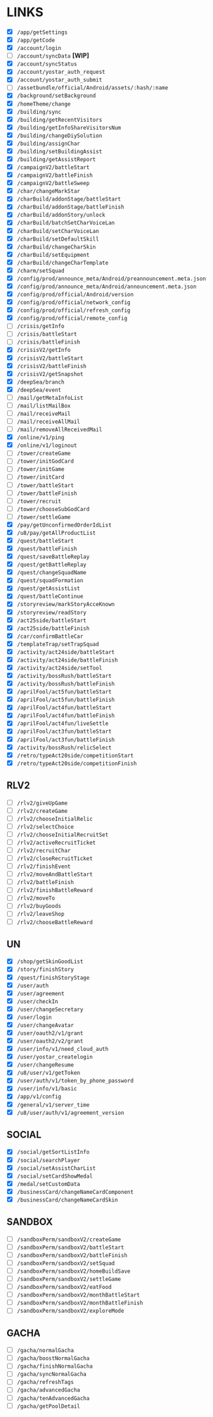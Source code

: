 # LINKS

- [x] `/app/getSettings`
- [x] `/app/getCode`
- [x] `/account/login`
- [ ] `/account/syncData` **[WIP]**
- [x] `/account/syncStatus`
- [x] `/account/yostar_auth_request`
- [x] `/account/yostar_auth_submit`
- [ ] `/assetbundle/official/Android/assets/:hash/:name`
- [x] `/background/setBackground`
- [x] `/homeTheme/change`
- [x] `/building/sync`
- [x] `/building/getRecentVisitors`
- [x] `/building/getInfoShareVisitorsNum`
- [x] `/building/changeDiySolution`
- [x] `/building/assignChar`
- [x] `/building/setBuildingAssist`
- [x] `/building/getAssistReport`
- [x] `/campaignV2/battleStart`
- [x] `/campaignV2/battleFinish`
- [x] `/campaignV2/battleSweep`
- [x] `/char/changeMarkStar`
- [x] `/charBuild/addonStage/battleStart`
- [x] `/charBuild/addonStage/battleFinish`
- [x] `/charBuild/addonStory/unlock`
- [x] `/charBuild/batchSetCharVoiceLan`
- [x] `/charBuild/setCharVoiceLan`
- [x] `/charBuild/setDefaultSkill`
- [x] `/charBuild/changeCharSkin`
- [x] `/charBuild/setEquipment`
- [x] `/charBuild/changeCharTemplate`
- [x] `/charm/setSquad`
- [x] `/config/prod/announce_meta/Android/preannouncement.meta.json`
- [x] `/config/prod/announce_meta/Android/announcement.meta.json`
- [x] `/config/prod/official/Android/version`
- [x] `/config/prod/official/network_config`
- [x] `/config/prod/official/refresh_config`
- [x] `/config/prod/official/remote_config`
- [ ] `/crisis/getInfo`
- [ ] `/crisis/battleStart`
- [ ] `/crisis/battleFinish`
- [x] `/crisisV2/getInfo`
- [x] `/crisisV2/battleStart`
- [x] `/crisisV2/battleFinish`
- [x] `/crisisV2/getSnapshot`
- [x] `/deepSea/branch`
- [x] `/deepSea/event`
- [ ] `/mail/getMetaInfoList`
- [ ] `/mail/listMailBox`
- [ ] `/mail/receiveMail`
- [ ] `/mail/receiveAllMail`
- [ ] `/mail/removeAllReceivedMail`
- [x] `/online/v1/ping`
- [x] `/online/v1/loginout`
- [ ] `/tower/createGame`
- [ ] `/tower/initGodCard`
- [ ] `/tower/initGame`
- [ ] `/tower/initCard`
- [ ] `/tower/battleStart`
- [ ] `/tower/battleFinish`
- [ ] `/tower/recruit`
- [ ] `/tower/chooseSubGodCard`
- [ ] `/tower/settleGame`
- [x] `/pay/getUnconfirmedOrderIdList`
- [x] `/u8/pay/getAllProductList`
- [x] `/quest/battleStart`
- [x] `/quest/battleFinish`
- [x] `/quest/saveBattleReplay`
- [x] `/quest/getBattleReplay`
- [x] `/quest/changeSquadName`
- [x] `/quest/squadFormation`
- [x] `/quest/getAssistList`
- [x] `/quest/battleContinue`
- [x] `/storyreview/markStoryAcceKnown`
- [x] `/storyreview/readStory`
- [x] `/act25side/battleStart`
- [x] `/act25side/battleFinish`
- [x] `/car/confirmBattleCar`
- [x] `/templateTrap/setTrapSquad`
- [x] `/activity/act24side/battleStart`
- [x] `/activity/act24side/battleFinish`
- [x] `/activity/act24side/setTool`
- [x] `/activity/bossRush/battleStart`
- [x] `/activity/bossRush/battleFinish`
- [x] `/aprilFool/act5fun/battleStart`
- [x] `/aprilFool/act5fun/battleFinish`
- [x] `/aprilFool/act4fun/battleStart`
- [x] `/aprilFool/act4fun/battleFinish`
- [x] `/aprilFool/act4fun/liveSettle`
- [x] `/aprilFool/act3fun/battleStart`
- [x] `/aprilFool/act3fun/battleFinish`
- [x] `/activity/bossRush/relicSelect`
- [x] `/retro/typeAct20side/competitionStart`
- [x] `/retro/typeAct20side/competitionFinish`

## RLV2

- [ ] `/rlv2/giveUpGame`
- [ ] `/rlv2/createGame`
- [ ] `/rlv2/chooseInitialRelic`
- [ ] `/rlv2/selectChoice`
- [ ] `/rlv2/chooseInitialRecruitSet`
- [ ] `/rlv2/activeRecruitTicket`
- [ ] `/rlv2/recruitChar`
- [ ] `/rlv2/closeRecruitTicket`
- [ ] `/rlv2/finishEvent`
- [ ] `/rlv2/moveAndBattleStart`
- [ ] `/rlv2/battleFinish`
- [ ] `/rlv2/finishBattleReward`
- [ ] `/rlv2/moveTo`
- [ ] `/rlv2/buyGoods`
- [ ] `/rlv2/leaveShop`
- [ ] `/rlv2/chooseBattleReward`

## UN

- [x] `/shop/getSkinGoodList`
- [x] `/story/finishStory`
- [x] `/quest/finishStoryStage`
- [x] `/user/auth`
- [x] `/user/agreement`
- [x] `/user/checkIn`
- [x] `/user/changeSecretary`
- [x] `/user/login`
- [x] `/user/changeAvatar`
- [x] `/user/oauth2/v1/grant`
- [x] `/user/oauth2/v2/grant`
- [x] `/user/info/v1/need_cloud_auth`
- [x] `/user/yostar_createlogin`
- [x] `/user/changeResume`
- [x] `/u8/user/v1/getToken`
- [x] `/user/auth/v1/token_by_phone_password`
- [x] `/user/info/v1/basic`
- [x] `/app/v1/config`
- [x] `/general/v1/server_time`
- [x] `/u8/user/auth/v1/agreement_version`

## SOCIAL

- [x] `/social/getSortListInfo`
- [x] `/social/searchPlayer`
- [x] `/social/setAssistCharList`
- [x] `/social/setCardShowMedal`
- [x] `/medal/setCustomData`
- [x] `/businessCard/changeNameCardComponent`
- [x] `/businessCard/changeNameCardSkin`

## SANDBOX

- [ ] `/sandboxPerm/sandboxV2/createGame`
- [ ] `/sandboxPerm/sandboxV2/battleStart`
- [ ] `/sandboxPerm/sandboxV2/battleFinish`
- [ ] `/sandboxPerm/sandboxV2/setSquad`
- [ ] `/sandboxPerm/sandboxV2/homeBuildSave`
- [ ] `/sandboxPerm/sandboxV2/settleGame`
- [ ] `/sandboxPerm/sandboxV2/eatFood`
- [ ] `/sandboxPerm/sandboxV2/monthBattleStart`
- [ ] `/sandboxPerm/sandboxV2/monthBattleFinish`
- [ ] `/sandboxPerm/sandboxV2/exploreMode`

## GACHA

- [ ] `/gacha/normalGacha`
- [ ] `/gacha/boostNormalGacha`
- [ ] `/gacha/finishNormalGacha`
- [ ] `/gacha/syncNormalGacha`
- [ ] `/gacha/refreshTags`
- [ ] `/gacha/advancedGacha`
- [ ] `/gacha/tenAdvancedGacha`
- [ ] `/gacha/getPoolDetail`
